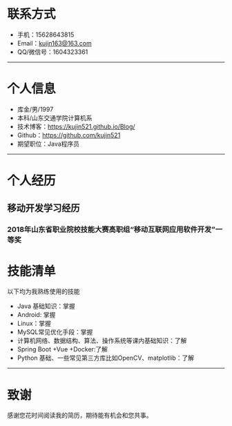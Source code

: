 # 联系方式

- 手机：15628643815
- Email：kujin163@163.com 
- QQ/微信号：1604323361

------

# 个人信息

- 库金/男/1997
- 本科/山东交通学院计算机系
- 技术博客：https://kujin521.github.io/Blog/
- Github：https://github.com/kujin521
- 期望职位：Java程序员

------

# 个人经历

## 移动开发学习经历

### 2018年山东省职业院校技能大赛高职组“移动互联网应用软件开发”一等奖





# 技能清单

以下均为我熟练使用的技能

- Java 基础知识：掌握
- Android: 掌握
- Linux：掌握
- MySQL常见优化手段：掌握
- 计算机网络、数据结构、算法、操作系统等课内基础知识：了解
- Spring Boot +Vue +Docker:了解
- Python 基础、一些常见第三方库比如OpenCV、matplotlib：了解



------

# 致谢

感谢您花时间阅读我的简历，期待能有机会和您共事。